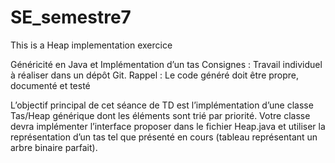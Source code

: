 # SE_semestre7


This is a Heap implementation exercice

Généricité en Java et Implémentation d’un tas
Consignes : Travail individuel à réaliser dans un dépôt Git.
Rappel : Le code généré doit être propre, documenté et testé

L’objectif principal de cet séance de TD est l’implémentation d’une classe Tas/Heap générique dont les éléments sont trié par priorité. Votre classe devra implémenter l’interface proposer dans le fichier Heap.java et utiliser la représentation d’un tas tel que présenté en cours (tableau représentant un arbre binaire parfait).


